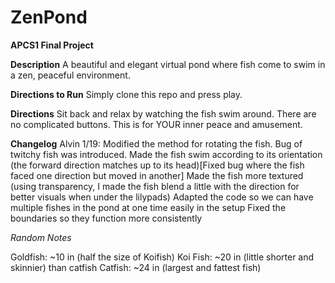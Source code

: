 # ZenPond
**APCS1 Final Project**


**Description**
A beautiful and elegant virtual pond where fish come to swim in a zen, peaceful environment.

**Directions to Run**
Simply clone this repo and press play.

**Directions**
Sit back and relax by watching the fish swim around. There are no complicated buttons. This is for YOUR inner peace and amusement.

**Changelog**
Alvin
1/19:
	Modified the method for rotating the fish.
	Bug of twitchy fish was introduced.
	Made the fish swim according to its orientation (the forward direction matches up to its head)[Fixed bug where the fish faced one direction but moved in another]
	Made the fish more textured (using transparency, I made the fish blend a little with the direction for better visuals when under the lilypads)
	Adapted the code so we can have multiple fishes in the pond at one time easily in the setup
	Fixed the boundaries so they function more consistently

*Random Notes*

Goldfish: ~10 in (half the size of Koifish)
Koi Fish: ~20 in (little shorter and skinnier) than catfish
Catfish: ~24 in (largest and fattest fish)